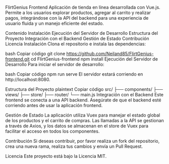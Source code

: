 FlirtGenius Frontend
Aplicación de tienda en línea desarrollada con Vue.js. Permite a los usuarios explorar productos, agregar al carrito y realizar pagos, integrándose con la API del backend para una experiencia de usuario fluida y un manejo eficiente del estado.

Contenido
Instalación
Ejecución del Servidor de Desarrollo
Estructura del Proyecto
Integración con el Backend
Gestión de Estado
Contribución
Licencia
Instalación
Clona el repositorio e instala las dependencias:

bash
Copiar código
git clone https://github.com/Neiland85/FlirtGenius-frontend.git
cd FlirtGenius-frontend
npm install
Ejecución del Servidor de Desarrollo
Para iniciar el servidor de desarrollo:

bash
Copiar código
npm run serve
El servidor estará corriendo en http://localhost:8080.

Estructura del Proyecto
plaintext
Copiar código
src/
├── components/
├── views/
├── store/
├── router/
└── main.js
Integración con el Backend
Este frontend se conecta a una API backend. Asegúrate de que el backend esté corriendo antes de usar la aplicación frontend.

Gestión de Estado
La aplicación utiliza Vuex para manejar el estado global de los productos y el carrito de compras. Las llamadas a la API se gestionan a través de Axios, y los datos se almacenan en el store de Vuex para facilitar el acceso en todos los componentes.

Contribución
Si deseas contribuir, por favor realiza un fork del repositorio, crea una nueva rama, realiza tus cambios y envía un Pull Request.


Licencia
Este proyecto está bajo la Licencia MIT.
